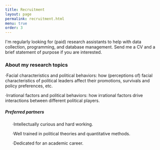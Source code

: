 ```yaml
---
title: Recruitment
layout: page
permalink: recruitment.html
menu: true
order: 3
---
```

I'm regularly looking for (paid) research assistants to help with data collection, programming, and database management. Send me a CV and a brief statement of purpose if you are interested. ​

<h3>About my research topics</h3>
<p>·Facial characteristics and political behaviors: how (perceptions of) facial characteristics of political leaders affect their promotions, survivals and policy preferences, etc.</p>
<p>·Irrational factors and political behaviors: how irrational factors drive interactions between different political players.</p>

<h5>Preferred partners</h5>
<ul>
<p>·Intellectually curious and hard working.</p>

<p>·Well trained in political theories and quantitative methods.</p>
<p>·Dedicated for an academic career.</p>
</ul>

